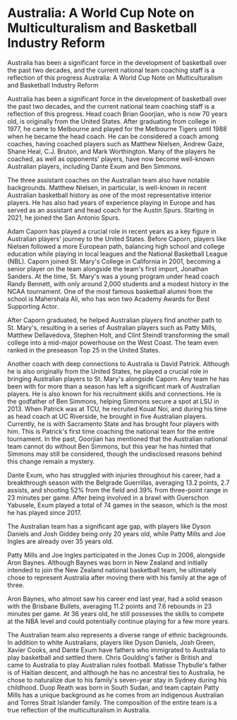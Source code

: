 #  Australia: A World Cup Note on Multiculturalism and Basketball Industry Reform

Australia has been a significant force in the development of basketball over the past two decades, and the current national team coaching staff is a reflection of this progress 
  Australia: A World Cup Note on Multiculturalism and Basketball Industry Reform

Australia has been a significant force in the development of basketball over the past two decades, and the current national team coaching staff is a reflection of this progress. Head coach Brian Goorjian, who is now 70 years old, is originally from the United States. After graduating from college in 1977, he came to Melbourne and played for the Melbourne Tigers until 1988 when he became the head coach. He can be considered a coach among coaches, having coached players such as Matthew Nielsen, Andrew Gaze, Shane Heal, C.J. Bruton, and Mark Worthington. Many of the players he coached, as well as opponents' players, have now become well-known Australian players, including Dante Exum and Ben Simmons.

The three assistant coaches on the Australian team also have notable backgrounds. Matthew Nielsen, in particular, is well-known in recent Australian basketball history as one of the most representative interior players. He has also had years of experience playing in Europe and has served as an assistant and head coach for the Austin Spurs. Starting in 2021, he joined the San Antonio Spurs.

Adam Caporn has played a crucial role in recent years as a key figure in Australian players' journey to the United States. Before Caporn, players like Nielsen followed a more European path, balancing high school and college education while playing in local leagues and the National Basketball League (NBL). Caporn joined St. Mary's College in California in 2001, becoming a senior player on the team alongside the team's first import, Jonathan Sanders. At the time, St. Mary's was a young program under head coach Randy Bennett, with only around 2,000 students and a modest history in the NCAA tournament. One of the most famous basketball alumni from the school is Mahershala Ali, who has won two Academy Awards for Best Supporting Actor.

After Caporn graduated, he helped Australian players find another path to St. Mary's, resulting in a series of Australian players such as Patty Mills, Matthew Dellavedova, Stephen Holt, and Clint Steindl transforming the small college into a mid-major powerhouse on the West Coast. The team even ranked in the preseason Top 25 in the United States.

Another coach with deep connections to Australia is David Patrick. Although he is also originally from the United States, he played a crucial role in bringing Australian players to St. Mary's alongside Caporn. Any team he has been with for more than a season has left a significant mark of Australian players. He is also known for his recruitment skills and connections. He is the godfather of Ben Simmons, helping Simmons secure a spot at LSU in 2013. When Patrick was at TCU, he recruited Kouat Noi, and during his time as head coach at UC Riverside, he brought in five Australian players. Currently, he is with Sacramento State and has brought four players with him. This is Patrick's first time coaching the national team for the entire tournament. In the past, Goorjian has mentioned that the Australian national team cannot do without Ben Simmons, but this year he has hinted that Simmons may still be considered, though the undisclosed reasons behind this change remain a mystery.

Dante Exum, who has struggled with injuries throughout his career, had a breakthrough season with the Belgrade Guerrillas, averaging 13.2 points, 2.7 assists, and shooting 52% from the field and 39% from three-point range in 23 minutes per game. After being involved in a brawl with Guerschon Yabusele, Exum played a total of 74 games in the season, which is the most he has played since 2017.

The Australian team has a significant age gap, with players like Dyson Daniels and Josh Giddey being only 20 years old, while Patty Mills and Joe Ingles are already over 35 years old.

Patty Mills and Joe Ingles participated in the Jones Cup in 2006, alongside Aron Baynes. Although Baynes was born in New Zealand and initially intended to join the New Zealand national basketball team, he ultimately chose to represent Australia after moving there with his family at the age of three.

Aron Baynes, who almost saw his career end last year, had a solid season with the Brisbane Bullets, averaging 11.2 points and 7.6 rebounds in 23 minutes per game. At 36 years old, he still possesses the skills to compete at the NBA level and could potentially continue playing for a few more years.

The Australian team also represents a diverse range of ethnic backgrounds. In addition to white Australians, players like Dyson Daniels, Josh Green, Xavier Cooks, and Dante Exum have fathers who immigrated to Australia to play basketball and settled there. Chris Goulding's father is British and came to Australia to play Australian rules football. Matisse Thybulle's father is of Haitian descent, and although he has no ancestral ties to Australia, he chose to naturalize due to his family's seven-year stay in Sydney during his childhood. Duop Reath was born in South Sudan, and team captain Patty Mills has a unique background as he comes from an indigenous Australian and Torres Strait Islander family. The composition of the entire team is a true reflection of the multiculturalism in Australia.